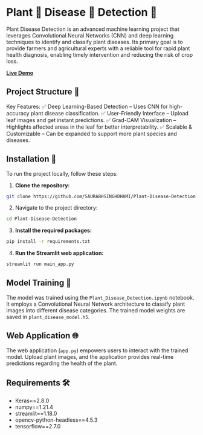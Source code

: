 # Plant 🌱 Disease 🐛 Detection 🔎

Plant Disease Detection is an advanced machine learning project that leverages Convolutional Neural Networks (CNN) and deep learning techniques to identify and classify plant diseases. Its primary goal is to provide farmers and agricultural experts with a reliable tool for rapid plant health diagnosis, enabling timely intervention and reducing the risk of crop loss.

[**Live Demo**](https://saurabhsinghdhami-plant-disease-detection-main-app-p8d5ks.streamlit.app/)

## Project Structure 📂
Key Features:
✅ Deep Learning-Based Detection – Uses CNN for high-accuracy plant disease classification.
✅ User-Friendly Interface – Upload leaf images and get instant predictions.
✅ Grad-CAM Visualization – Highlights affected areas in the leaf for better interpretability.
✅ Scalable & Customizable – Can be expanded to support more plant species and diseases.

## Installation 🚀

To run the project locally, follow these steps:

1. **Clone the repository:**

```bash
git clone https://github.com/SAURABHSINGHDHAMI/Plant-Disease-Detection.git
```

2. Navigate to the project directory:

```bash
cd Plant-Disease-Detection
```

3. **Install the required packages:**

```bash
pip install -r requirements.txt
```

4. **Run the Streamlit web application:**

```bash
streamlit run main_app.py
```

## Model Training 🧠

The model was trained using the `Plant_Disease_Detection.ipynb` notebook. It employs a Convolutional Neural Network architecture to classify plant images into different disease categories. The trained model weights are saved in `plant_disease_model.h5`.

## Web Application 🌐

The web application (`app.py`) empowers users to interact with the trained model. Upload plant images, and the application provides real-time predictions regarding the health of the plant.

## Requirements 🛠️

- Keras==2.8.0
- numpy==1.21.4
- streamlit==1.18.0
- opencv-python-headless==4.5.3
- tensorflow==2.7.0
